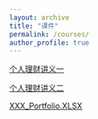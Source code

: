 ```yaml
---
layout: archive
title: "课件"
permalink: /courses/
author_profile: true
---
```


[个人理财讲义一](https://luisluan.github.io/courses/WM1.pdf)


[个人理财讲义二](https://luisluan.github.io/courses/WM2.pdf)


[XXX_Portfolio.XLSX](https://luisluan.github.io/courses/XXX_Portfolio.xlsx)